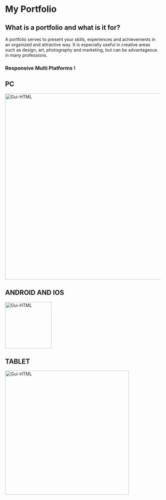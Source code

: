 # My Portfolio 

## What is a portfolio and what is it for?

A portfolio serves to present your skills, experiences and achievements in an organized and attractive way. It is especially useful in creative areas such as design, art, photography and marketing, but can be advantageous in many professions.

### Responsive Multi Platforms !

## PC
<img align="center" alt="Gui-HTML" width="600" src="https://i.imgur.com/0tjGkJO.jpeg">

## ANDROID AND IOS
<img align="center" alt="Gui-HTML" width="150" src="https://i.imgur.com/By5WbZM.jpeg">

## TABLET
<img align="center" alt="Gui-HTML" width="400" src="https://i.imgur.com/GnqjHRU.jpeg">

